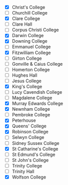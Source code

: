 - [x] Christ's College
- [ ] Churchill College
- [x] Clare College
- [ ] Clare Hall
- [ ] Corpus Christi College
- [x] Darwin College
- [x] Downing College
- [ ] Emmanuel College
- [x] Fitzwilliam College
- [ ] Girton College
- [ ] Gonville & Caius College
- [ ] Homerton College
- [ ] Hughes Hall
- [ ] Jesus College
- [x] King's College
- [ ] Lucy Cavendish College
- [ ] Magdalene College
- [x] Murray Edwards College
- [x] Newnham College
- [ ] Pembroke College
- [x] Peterhouse
- [x] Queens' College
- [x] Robinson College
- [ ] Selwyn College
- [ ] Sidney Sussex College
- [x] St Catharine's College
- [ ] St Edmund's College
- [ ] St John's College
- [ ] Trinity College
- [ ] Trinity Hall
- [x] Wolfson College
